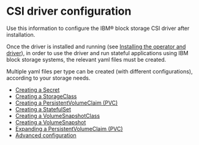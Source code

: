 # CSI driver configuration

Use this information to configure the IBM® block storage CSI driver after installation.

Once the driver is installed and running \(see [Installing the operator and driver](csi_ug_install_operator.md)\), in order to use the driver and run stateful applications using IBM block storage systems, the relevant yaml files must be created.

Multiple yaml files per type can be created \(with different configurations\), according to your storage needs.

-   [Creating a Secret](csi_ug_config_create_secret.md)
-   [Creating a StorageClass](csi_ug_config_create_storageclasses.md)
-   [Creating a PersistentVolumeClaim \(PVC\)](csi_ug_config_create_pvc.md)
-   [Creating a StatefulSet](csi_ug_config_create_statefulset.md)
-   [Creating a VolumeSnapshotClass](csi_ug_config_enable_snapshot.md)
-   [Creating a VolumeSnapshot](csi_ug_config_create_snapshots.md)
-   [Expanding a PersistentVolumeClaim \(PVC\)](csi_ug_config_expandvol.md)
-   [Advanced configuration](csi_ug_config_advanced.md)



